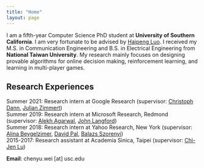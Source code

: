 ```yaml
---
title: "Home"
layout: page
---
```


I am a fifth-year Computer Science PhD student at **University of Southern California**.  I am very fortunate to be advised by [Haipeng Luo](https://haipeng-luo.net/). I received my M.S. in Communication Engineering and B.S. in Electrical Engineering from **National Taiwan University**. My research mainly focuses on designing provable algorithms for online decision making, reinforcement learning, and learning in multi-player games.  


## Research Experiences

Summer 2021: Research intern at Google Research (supervisor: [Christoph Dann](https://cdann.net/), [Julian Zimmert](https://www.linkedin.com/in/julian-zimmert-998b39aa/?originalSubdomain=de))  
Summer 2019: Research intern at Microsoft Research, Redmond (supervisor: [Alekh Agarwal](http://alekhagarwal.net/), [John Langford](https://hunch.net/~jl/))  
Summer 2018: Research intern at Yahoo Research, New York (supervisor: [Alina Beygelzimer](https://hunch.net/~beygel/), [David Pal](http://david.palenica.com/), [Balazs Szorenyi](https://research.yahoo.com/researchers/bszorenyi))  
2015-2017: Research assistant at Academia Sinica, Taipei (supervisor: [Chi-Jen Lu](https://www.iis.sinica.edu.tw/pages/cjlu/))

**Email**: chenyu.wei [at] usc.edu